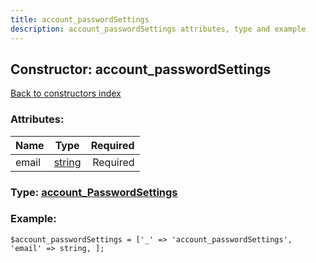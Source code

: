 ```yaml
---
title: account_passwordSettings
description: account_passwordSettings attributes, type and example
---
```

## Constructor: account\_passwordSettings  
[Back to constructors index](index.md)



### Attributes:

| Name     |    Type       | Required |
|----------|:-------------:|---------:|
|email|[string](../types/string.md) | Required|



### Type: [account\_PasswordSettings](../types/account_PasswordSettings.md)


### Example:

```
$account_passwordSettings = ['_' => 'account_passwordSettings', 'email' => string, ];
```  

